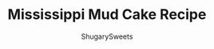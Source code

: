 ---
layout: ../../layouts/MarkdownPostLayout.astro
title: Mississippi Mud Cake Recipe
author: ShugarySweets
pubDate: 2021-03-29
description: "Mississippi Mud Cake is a delicious combination of moist chocolate cake, creamy frosting, and melted marshmallows! Learn how to make the best ever Mississippi Mud Cake from scratch with this easy recipe."
image_url: https://www.shugarysweets.com/wp-content/uploads/2022/05/mississippi-mud-cake-facebook.jpg
tags: ["Cake","American"]
calories: 242
protein: 2
carbohydrates: 40
fats: 9
fiber: 1
ingredients: ["½ cup unsalted butter, room temperature","1 ½ cup granulated sugar","2 large eggs","1 ½ cup all-purpose flour","½ cup unsweetened cocoa powder","½ teaspoon kosher salt","1 teaspoon baking soda","½ teaspoon baking powder","½ cup brewed hot coffee","½ cup whole milk","4 cups (10 ounce bag) mini marshmallows","1/2 cup unsalted butter","1/2 cup whole milk","1/4 cup unsweetened cocoa powder","4 cups powdered sugar"]
serves: 24
time: "50 minutes"
prepTime: "20 minutes"
instructions: ["Preheat oven to 350 degrees F. Spray 13x9 baking dish with baking spray (or use homemade cake release). Set aside.","In a bowl, mix flour, cocoa, salt, baking soda and baking powder. Set aside.","In a measuring cup, mix together hot coffee and milk. Set aside.","In mixer, beat butter and sugar for 5 minutes, until smooth. Beat in eggs one at a time. Slowly add in dry ingredients alternating with the coffee/milk mixture (about 3 additions of each).","Pour cake batter into prepared pan. Bake for about 28-30 minutes, until toothpick inserted in the center comes out clean. Remove from oven and sprinkle with marshmallows. Return to oven for an additional 3-4 minutes.","Remove from oven and cool completely before adding frosting.","For the Frosting, in a small saucepan, melt butter over medium high heat. Add milk and cocoa powder, and whisk together.","Over medium high heat, continue to cook until mixture begins to bubble (about 3 minutes). Remove from heat.","In a mixing bowl (or if your saucepan is big enough), add the powdered sugar. Beat until smooth. Drizzle the warm frosting over the marshmallow layer of the cooled cake.","Chill cake in refrigeratore for at least 1 hour or until ready to serve. ENJOY."]
nutrition: ["242 calories","40 grams carbohydrates","37 milligrams cholesterol","9 grams fat","1 grams fiber","2 grams protein","5 grams saturated fat","102 milligrams sodium","32 grams sugar","0 grams trans fat","3 grams unsaturated fat"]
---